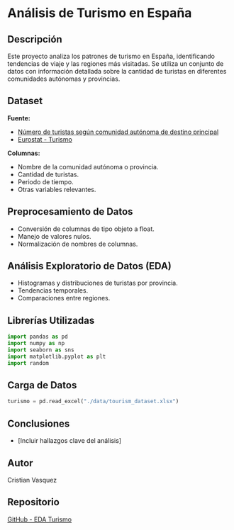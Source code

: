 # Análisis de Turismo en España

## Descripción

Este proyecto analiza los patrones de turismo en España, identificando tendencias de viaje y las regiones más visitadas. Se utiliza un conjunto de datos con información detallada sobre la cantidad de turistas en diferentes comunidades autónomas y provincias.

## Dataset

**Fuente:**
- [Número de turistas según comunidad autónoma de destino principal](https://www.ine.es/jaxiT3/Datos.htm?t=10823)
- [Eurostat - Turismo](https://ec.europa.eu/eurostat/web/tourism/database)

**Columnas:**

- Nombre de la comunidad autónoma o provincia.
- Cantidad de turistas.
- Periodo de tiempo.
- Otras variables relevantes.

## Preprocesamiento de Datos

- Conversión de columnas de tipo objeto a float.
- Manejo de valores nulos.
- Normalización de nombres de columnas.

## Análisis Exploratorio de Datos (EDA)

- Histogramas y distribuciones de turistas por provincia.
- Tendencias temporales.
- Comparaciones entre regiones.

## Librerías Utilizadas

```python
import pandas as pd
import numpy as np
import seaborn as sns
import matplotlib.pyplot as plt
import random
```

## Carga de Datos

```python
turismo = pd.read_excel("./data/tourism_dataset.xlsx")
```

## Conclusiones

- [Incluir hallazgos clave del análisis]

## Autor

Cristian Vasquez

## Repositorio

[GitHub - EDA Turismo](https://github.com/Cristianvas198/EDA-Turismo.git)

